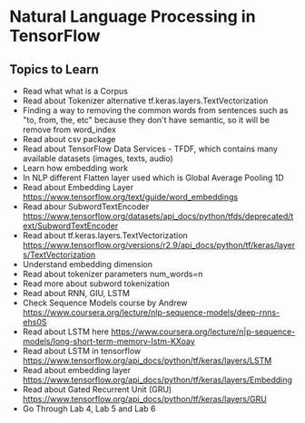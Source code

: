 # Natural Language Processing in TensorFlow


## Topics to Learn

- Read what what is a Corpus
- Read about Tokenizer alternative tf.keras.layers.TextVectorization
- Finding a way to removing the common words from sentences such as "to, from, the, etc" because they don't have semantic, so it will be remove from word_index
- Read about csv package
- Read about TensorFlow Data Services - TFDF, which contains many available datasets (images, texts, audio)
- Learn how embedding work
- In NLP different Flatten layer used which is Global Average Pooling 1D
- Read about Embedding Layer https://www.tensorflow.org/text/guide/word_embeddings
- Read abour SubwordTextEncoder https://www.tensorflow.org/datasets/api_docs/python/tfds/deprecated/text/SubwordTextEncoder
- Read about tf.keras.layers.TextVectorization https://www.tensorflow.org/versions/r2.9/api_docs/python/tf/keras/layers/TextVectorization
- Understand embedding dimension
- Read about tokenizer parameters num_words=n
- Read more about subword tokenization
- Read about RNN, GIU, LSTM
- Check Sequence Models course by Andrew https://www.coursera.org/lecture/nlp-sequence-models/deep-rnns-ehs0S
- Read about LSTM here https://www.coursera.org/lecture/n|p-sequence-models/long-short-term-memory-Istm-KXoay
- Read about LSTM in tensorflow https://www.tensorflow.org/api_docs/python/tf/keras/layers/LSTM
- Read about embedding layer https://www.tensorflow.org/api_docs/python/tf/keras/layers/Embedding
- Read about Gated Recurrent Unit (GRU) https://www.tensorflow.org/api_docs/python/tf/keras/layers/GRU
- Go Through Lab 4, Lab 5 and Lab 6